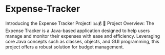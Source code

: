 # Expense-Tracker
 Introducing the Expense Tracker Project! 📊💰  🎯 Project Overview: The Expense Tracker is a Java-based application designed to help users manage and monitor their expenses with ease and efficiency. Leveraging core Java concepts such as classes, objects, and GUI programming, this project offers a robust solution for budget management. 
